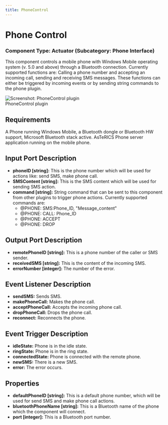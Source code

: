 ```yaml
---
title: PhoneControl
---
```


# Phone Control

### Component Type: Actuator (Subcategory: Phone Interface)

This component controls a mobile phone with Windows Mobile operating system (v. 5.0 and above) through a Bluetooth connection. Currently supported functions are: Calling a phone number and accepting an incoming call, sending and receiving SMS messages. These functions can either be triggered by incoming events or by sending string commands to the phone plugin.

![Screenshot:
        PhoneControl plugin](./img/PhoneControl.jpg "Screenshot: PhoneControl plugin")  
PhoneControl plugin

## Requirements

A Phone running Windows Mobile, a Bluetooth dongle or Bluetooth HW support, Microsoft Bluetooth stack active. AsTeRICS Phone server application running on the mobile phone.

## Input Port Description

- **phoneID \[string\]:** This is the phone number which will be used for actions like: send SMS, make phone call.
- **SMSContent \[string\]:** This is the SMS content which will be used for sending SMS action.
- **command \[string\]:** String command that can be sent to this component from other plugins to trigger phone actions. Currently supported commands are:
  - @PHONE: SMS:Phone_ID, "Message_content"
  - @PHONE: CALL: Phone_ID
  - @PHONE: ACCEPT
  - @PHONE: DROP

## Output Port Description

- **remotePhoneID \[string\]:** This is a phone number of the caller or SMS sender.
- **receivedSMS \[string\]:** This is the content of the incoming SMS.
- **errorNumber \[integer\]:** The number of the error.

## Event Listener Description

- **sendSMS:** Sends SMS.
- **makePhoneCall:** Makes the phone call.
- **acceptPhoneCall:** Accepts the incoming phone call.
- **dropPhoneCall:** Drops the phone call.
- **reconnect:** Reconnects the phone.

## Event Trigger Description

- **idleState:** Phone is in the idle state.
- **ringState:** Phone is in the ring state.
- **connectedState:** Phone is connected with the remote phone.
- **newSMS:** There is a new SMS.
- **error:** The error occurs.

## Properties

- **defaultPhoneID \[string\]:** This is a default phone number, which will be used for send SMS and make phone call actions.
- **bluetoothPhoneName \[string\]:** This is a Bluetooth name of the phone which the component will connect.
- **port \[integer\]:** This is a Bluetooth port number.
